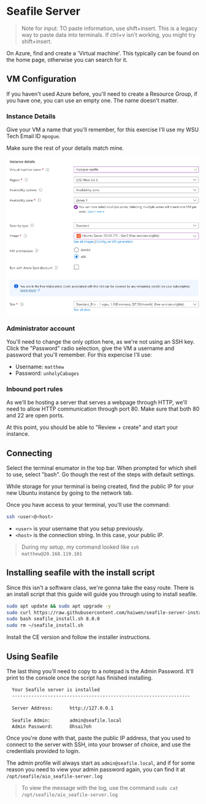 # Seafile Server

> Note for input: TO paste information, use shift+insert. This is a legacy way to paste data into terminals. If ctrl+v isn't working, you might try shift+insert.

On Azure, find and create a 'Virtual machine'. This typically can be found on the home page, otherwise you can search for it.

## VM Configuration

If you haven't used Azure before, you'll need to create a Resource Group, if you have one, you can use an empty one. The name doesn't matter.

### Instance Details
Give your VM a name that you'll remember, for this exercise I'll use my WSU Tech Email ID `mpogue`.

Make sure the rest of your details match mine.

![Instance Details for your VM](../img/SEAF_instance_details.png)

### Administrator account

You'll need to change the only option here, as we're not using an SSH key. Click the "Password" radio selection, give the VM a username and password that you'll remember. For this expercise I'll use:

- Username: `matthew`
- Password: `unholyCabages`

### Inbound port rules

As we'll be hosting a server that serves a webpage through HTTP, we'll need to allow HTTP communication through port 80. Make sure that both 80 and 22 are open ports.

At this point, you should be able to "Review + create" and start your instance.

## Connecting

Select the terminal enumator in the top bar. When prompted for which shell to use, select "bash". Go though the rest of the steps with default settings.

While storage for your terminal is being created, find the public IP for your new Ubuntu instance by going to the network tab.

Once you have access to your terminal, you'll use the command:

```bash
ssh <user>@<host>
```

- `<user>` is your username that you setup previously.
- `<host>` is the connection string. In this case, your public IP.

> During my setup, my command looked like `ssh matthew@20.168.119.101`

## Installing seafile with the install script

Since this isn't a software class, we're gonna take the easy route. There is an install script that this guide will guide you through using to install seafile.

```bash
sudo apt update && sudo apt upgrade -y
sudo curl https://raw.githubusercontent.com/haiwen/seafile-server-installer/master/seafile-8.0_ubuntu -o seafile_install.sh
sudo bash seafile_install.sh 8.0.0
sudo rm ~/seafile_install.sh
```

Install the CE version and follow the installer instructions.

## Using Seafile

The last thing you'll need to copy to a notepad is the Admin Password. It'll print to the console once the script has finished installing.

```
  Your Seafile server is installed
  -----------------------------------------------------------------

  Server Address:      http://127.0.0.1

  Seafile Admin:       admin@seafile.local
  Admin Password:      Ohsai7oh
```

Once you're done with that, paste the public IP address, that you used to connect to the server with SSH, into your browser of choice, and use the credentials provided to login.

The admin profile will always start as `admin@seafile.local`, and if for some reason you need to view your admin password again, you can find it at `/opt/seafile/aio_seafile-server.log`

> To view the message with the log, use the command `sudo cat /opt/seafile/aio_seafile-server.log`
